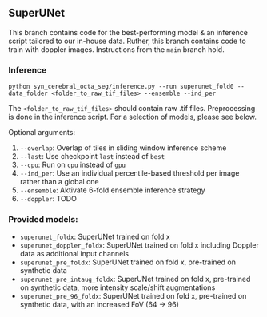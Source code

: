 ## SuperUNet

This branch contains code for the best-performing model & an inference script tailored to our in-house data. Ruther, this branch contains code to train with doppler images. Instructions from the `main` branch hold.

### Inference

    python syn_cerebral_octa_seg/inference.py --run superunet_fold0 --data_folder <folder_to_raw_tif_files> --ensemble --ind_per

The `<folder_to_raw_tif_files>` should contain raw .tif files. Preprocessing is done in the inference script.
For a selection of models, please see below.

Optional arguments: 

1. `--overlap`: Overlap of tiles in sliding window inference scheme
2. `--last`: Use checkpoint `last` instead of `best`
3. `--cpu`: Run on `cpu` instead of `gpu`
4. `--ind_per`: Use an individual percentile-based threshold per image rather than a global one
5. `--ensemble`: Aktivate 6-fold ensemble inference strategy
5. `--doppler`: TODO

### Provided models:

- `superunet_foldx`: SuperUNet trained on fold x
- `superunet_doppler_foldx`: SuperUNet trained on fold x including Doppler data as additional input channels
- `superunet_pre_foldx`:  SuperUNet trained on fold x, pre-trained on synthetic data
- `superunet_pre_intaug_foldx`: SuperUNet trained on fold x, pre-trained on synthetic data, more intensity scale/shift augmentations
- `superunet_pre_96_foldx`: SuperUNet trained on fold x, pre-trained on synthetic data, with an increased FoV (64 -> 96)